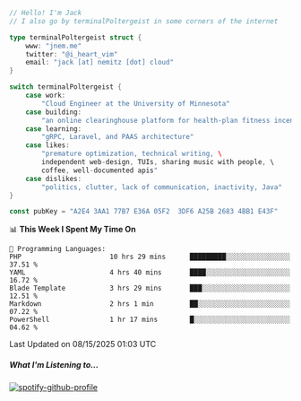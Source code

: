 ```go
// Hello! I'm Jack
// I also go by terminalPoltergeist in some corners of the internet

type terminalPoltergeist struct {
    www: "jnem.me"
    twitter: "@i_heart_vim"
    email: "jack [at] nemitz [dot] cloud"
}

switch terminalPoltergeist {
    case work:
        "Cloud Engineer at the University of Minnesota"
    case building:
        "an online clearinghouse platform for health-plan fitness incentive programs"
    case learning:
        "gRPC, Laravel, and PAAS architecture"
    case likes:
        "premature optimization, technical writing, \
        independent web-design, TUIs, sharing music with people, \
        coffee, well-documented apis"
    case dislikes:
        "politics, clutter, lack of communication, inactivity, Java"
}

const pubKey = "A2E4 3AA1 77B7 E36A 05F2  3DF6 A25B 2683 4BB1 E43F"
```

<!--START_SECTION:waka-->
📊 **This Week I Spent My Time On** 

```text
💬 Programming Languages: 
PHP                      10 hrs 29 mins      █████████░░░░░░░░░░░░░░░░   37.51 % 
YAML                     4 hrs 40 mins       ████░░░░░░░░░░░░░░░░░░░░░   16.72 % 
Blade Template           3 hrs 29 mins       ███░░░░░░░░░░░░░░░░░░░░░░   12.51 % 
Markdown                 2 hrs 1 min         ██░░░░░░░░░░░░░░░░░░░░░░░   07.22 % 
PowerShell               1 hr 17 mins        █░░░░░░░░░░░░░░░░░░░░░░░░   04.62 % 
```


 Last Updated on 08/15/2025 01:03 UTC
<!--END_SECTION:waka-->

##### What I'm Listening to...

[![spotify-github-profile](https://jnem.me/listening-item?maxAge=2592000)](https://jnem.me/listening)
